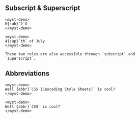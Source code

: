 ## Subscript & Superscript

```{raw} html
<myst-demo>
H{sub}`2`O
</myst-demo>
```

```{raw} html
<myst-demo>
4{sup}`th` of July
</myst-demo>
```

```{note}
These two roles are also accessible through `subscript` and `superscript`.
```

## Abbreviations

```{raw} html
<myst-demo>
Well {abbr}`CSS (Cascading Style Sheets)` is cool?
</myst-demo>
```

```{raw} html
<myst-demo>
Well {abbr}`CSS` is cool?
</myst-demo>
```
